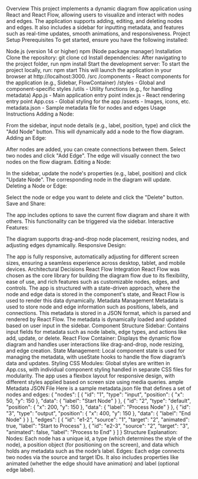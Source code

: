 Overview
This project implements a dynamic diagram flow application using React and React Flow, allowing users to visualize and interact with nodes and edges. The application supports adding, editing, and deleting nodes and edges. It also includes a sidebar for inputting metadata, and features such as real-time updates, smooth animations, and responsiveness.
Project Setup
Prerequisites
To get started, ensure you have the following installed:

Node.js (version 14 or higher)
npm (Node package manager)
Installation
Clone the repository:
git clone <repository-url>
cd <project-folder>
Install dependencies: After navigating to the project folder, run
npm install
Start the development server: To start the project locally, run:
npm start
This will launch the application in your browser at http://localhost:3000.
/src
  /components          - React components for the application (e.g., Sidebar, FlowContainer)
  /styles              - Global and component-specific styles
  /utils               - Utility functions (e.g., for handling metadata)
  App.js               - Main application entry point
  index.js             - React rendering entry point
  App.css              - Global styling for the app
  /assets              - Images, icons, etc.
  metadata.json        - Sample metadata file for nodes and edges
Usage Instructions
Adding a Node:

From the sidebar, input node details (e.g., label, position, type) and click the "Add Node" button. This will dynamically add a node to the flow diagram.
Adding an Edge:

After nodes are added, you can create connections between them. Select two nodes and click "Add Edge". The edge will visually connect the two nodes on the flow diagram.
Editing a Node:

In the sidebar, update the node's properties (e.g., label, position) and click "Update Node". The corresponding node in the diagram will update.
Deleting a Node or Edge:

Select the node or edge you want to delete and click the "Delete" button.
Save and Share:

The app includes options to save the current flow diagram and share it with others. This functionality can be triggered via the sidebar.
Interactive Features:

The diagram supports drag-and-drop node placement, resizing nodes, and adjusting edges dynamically.
Responsive Design:

The app is fully responsive, automatically adjusting for different screen sizes, ensuring a seamless experience across desktop, tablet, and mobile devices.
Architectural Decisions
React Flow Integration
React Flow was chosen as the core library for building the diagram flow due to its flexibility, ease of use, and rich features such as customizable nodes, edges, and controls.
The app is structured with a state-driven approach, where the node and edge data is stored in the component's state, and React Flow is used to render this data dynamically.
Metadata Management
Metadata is used to store node and edge information such as positions, labels, and connections. This metadata is stored in a JSON format, which is parsed and rendered by React Flow.
The metadata is dynamically loaded and updated based on user input in the sidebar.
Component Structure
Sidebar: Contains input fields for metadata such as node labels, edge types, and actions like add, update, or delete.
React Flow Container: Displays the dynamic flow diagram and handles user interactions like drag-and-drop, node resizing, and edge creation.
State Management: Local component state is used for managing the metadata, with useState hooks to handle the flow diagram’s data and updates.
Styling
CSS Modules: Global styles are written in App.css, with individual component styling handled in separate CSS files for modularity.
The app uses a flexbox layout for responsive design, with different styles applied based on screen size using media queries.
ample Metadata JSON File
Here is a sample metadata.json file that defines a set of nodes and edges:
{
  "nodes": [
    {
      "id": "1",
      "type": "input",
      "position": { "x": 50, "y": 150 },
      "data": { "label": "Start Node" }
    },
    {
      "id": "2",
      "type": "default",
      "position": { "x": 200, "y": 150 },
      "data": { "label": "Process Node" }
    },
    {
      "id": "3",
      "type": "output",
      "position": { "x": 400, "y": 150 },
      "data": { "label": "End Node" }
    }
  ],
  "edges": [
    {
      "id": "e1-2",
      "source": "1",
      "target": "2",
      "animated": true,
      "label": "Start to Process"
    },
    {
      "id": "e2-3",
      "source": "2",
      "target": "3",
      "animated": false,
      "label": "Process to End"
    }
  ]
}
Structure Explanation:
Nodes: Each node has a unique id, a type (which determines the style of the node), a position object (for positioning on the screen), and data which holds any metadata such as the node’s label.
Edges: Each edge connects two nodes via the source and target IDs. It also includes properties like animated (whether the edge should have animation) and label (optional edge label).
